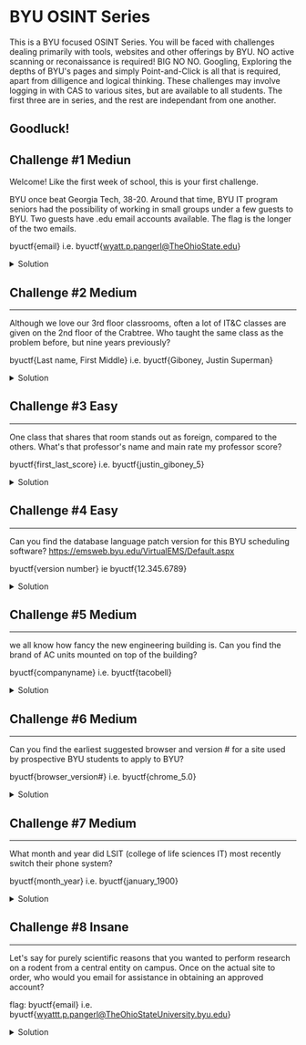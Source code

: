 # BYU OSINT Series
This is a BYU focused OSINT Series. You will be faced with challenges dealing primarily with tools, websites and other offerings by BYU. 
NO active scanning or reconaissance is required! BIG NO NO.  Googling, Exploring the depths of BYU's pages and simply Point-and-Click is all that is required, apart from dilligence and logical thinking. 
These challenges may involve logging in with CAS to various sites, but are available to all students.
The first three are in series, and the rest are independant from one another. 

Goodluck!
-----
## Challenge #1  Mediun
Welcome! Like the first week of school, this is your first challenge. 

BYU once beat Georgia Tech, 38-20.
Around that time, BYU IT program seniors had the possibility of working in small groups under a few guests to BYU. 
Two guests have .edu email accounts available. The flag  is the longer of the two emails.

byuctf{email}
i.e. byuctf{wyatt.p.pangerl@TheOhioState.edu}


<details>
  <summary>Solution</summary>

```  
 Flag: byuctf{dgayler@kennesaw.edu}
https://learningsuite.byu.edu/view/HWt6Oton5IH1.html#instructorInformation
syllibi.byu.edu -> Fall 2013 -> Senior Classes, -> IT 446-> Dick Gayler or Rob Byrd -> dgayler@kennesaw.edu
  ```
</details>


## Challenge #2 Medium
-----
Although we love our 3rd floor classrooms, often a lot of IT&C classes are given on the 2nd floor of the Crabtree. 
Who taught the same class as the problem before, but nine years previously?


byuctf{Last name, First Middle}
i.e. byuctf{Giboney, Justin Superman}


<details>
  <summary>Solution</summary>

```
Flag: byuctf{Romney, Gordon Wilson}

Google byu rooms
https://y.byu.edu/class_schedule/cgi/classRoom.cgi
9 years before = 2004 
2nd floor of CTB: 240-250 classrooms
240, fall 2004, IT 446 - Romney Gordon Wilson

```
  
</details>


## Challenge #3 Easy
-----
One class that shares that room stands out as foreign, compared to the others. What's that professor's name and main rate my professor score?

byuctf{first_last_score}
i.e. byuctf{justin_giboney_5}


<details>
  <summary>Solution</summary>

```
Flag: byuctf{debra_robbins_4}
Class: Chinese 101, 
Professor Debra Robins
rate my professor score: 4
```
</details>






## Challenge #4 Easy 
-----
Can you find the database language patch version for this BYU scheduling software?
https://emsweb.byu.edu/VirtualEMS/Default.aspx

byuctf{version number}
ie byuctf{12.345.6789}


<details>
  <summary>Solution</summary>
 
```
Flag: byuctf{202002100}
click the question mark, followed by "About" drop down option. 
SQL Patch version -> 202002100
```
</details>



## Challenge #5 Medium
-----
we all know how fancy the new engineering building is. Can you find the brand of AC units mounted on top of the building?

byuctf{companyname}
i.e. byuctf{tacobell}


<details>
  <summary>Solution</summary>

```
Flag: byuctf{vekton}

https://3dbyu.byu.edu/model-directory
Using Version 2, you can pan and zoom into the roof of the EB to view in multiple words saying VekTon. 
```
</details>




## Challenge #6 Medium
-----
Can you find the earliest suggested browser and version # for a site used by prospective BYU students to apply to BYU?

byuctf{browser_version#}
i.e. byuctf{chrome_5.0}

<details>
  <summary>Solution</summary>
 
```
Flag: byuctf{netscape_4.0}

Earliest suggests old, therefor looking to webarchive for the best site.
Students should try admissions.byu.edu or some other combination. 
This will direct you to a form of the following link. 
They then need to identify that Netscape is a browser. 
https://web.archive.org/web/19980430235838/http://ar.byu.edu:80/admissions/
```
</details>





## Challenge #7 Medium
-----
What month and year did LSIT (college of life sciences IT) most recently switch their phone system?

byuctf{month_year}
i.e. byuctf{january_1900}

<details>
  <summary>Solution</summary>

```
Flag: byuctf{june_2022}

Google BYU LSIT phone 
https://www.google.com/search?q=BYU+LSIT+phone&rlz=1C1CHBF_enUS1004US1004&oq=byu+lsit+phone&aqs=chrome.0.69i59.4597j0j1&sourceid=chrome&ie=UTF-8
https://lifesciences.byu.edu/it
https://lifesciences.byu.edu/ringcentral-migration-from-cisco-ip-phones
```
</details>




## Challenge #8 Insane
-----
Let's say for purely scientific reasons that you wanted to perform research on a rodent from a central entity on campus. 
Once on the actual site to order, who would you email for assistance in obtaining an approved account? 

flag: byuctf{email}
i.e. byuctf{wyattt.p.pangerl@TheOhioStateUniversity.byu.edu}


<details>
  <summary>Solution</summary>
  
```
Flag: byuctf{sgarrett@byu.edu}

https://cac.byu.edu/animalOrders
```

</details>
